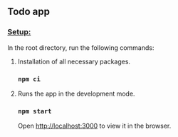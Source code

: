 ## Todo app

<h3><ins>Setup:</ins></h3>

In the root directory, run the following commands:

1. Installation of all necessary packages.<br>
    ### `npm ci`

2. Runs the app in the development mode.
    ### `npm start`
    Open [http://localhost:3000](http://localhost:3000) to view it in the browser.
